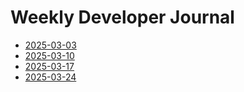 # Weekly Developer Journal

- [2025-03-03](2025-03-03.md)
- [2025-03-10](2025-03-10.md)
- [2025-03-17](2025-03-17.md)
- [2025-03-24](2025-03-24.md)
